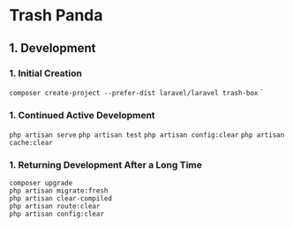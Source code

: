 # Trash Panda

## 1. Development

### 1. Initial Creation

`composer create-project --prefer-dist laravel/laravel trash-box`
`

### 1. Continued Active Development

`php artisan serve`
`php artisan test`
`php artisan config:clear`
`php artisan cache:clear`

### 1. Returning Development After a Long Time

```shell
composer upgrade
php artisan migrate:fresh
php artisan clear-compiled
php artisan route:clear
php artisan config:clear
```
